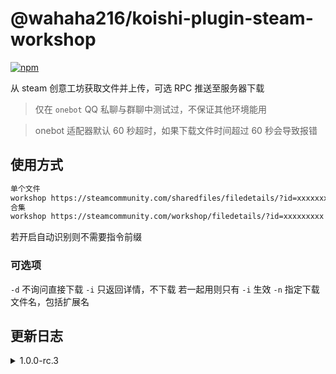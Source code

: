 # @wahaha216/koishi-plugin-steam-workshop

[![npm](https://img.shields.io/npm/v/@wahaha216/koishi-plugin-steam-workshop?style=flat-square)](https://www.npmjs.com/package/@wahaha216/koishi-plugin-steam-workshop)

从 steam 创意工坊获取文件并上传，可选 RPC 推送至服务器下载

> 仅在 `onebot` QQ 私聊与群聊中测试过，不保证其他环境能用

> onebot 适配器默认 60 秒超时，如果下载文件时间超过 60 秒会导致报错

## 使用方式

```tex
单个文件
workshop https://steamcommunity.com/sharedfiles/filedetails/?id=xxxxxxxxx
合集
workshop https://steamcommunity.com/workshop/filedetails/?id=xxxxxxxxx
```

若开启自动识别则不需要指令前缀

### 可选项

`-d` 不询问直接下载
`-i` 只返回详情，不下载
若一起用则只有 `-i` 生效
`-n` 指定下载文件名，包括扩展名

## 更新日志

<details>
<summary>1.0.0-rc.3</summary>
1.未启用rpc不会询问是否推送

2.返回远程服务器解析失败信息

</details>
